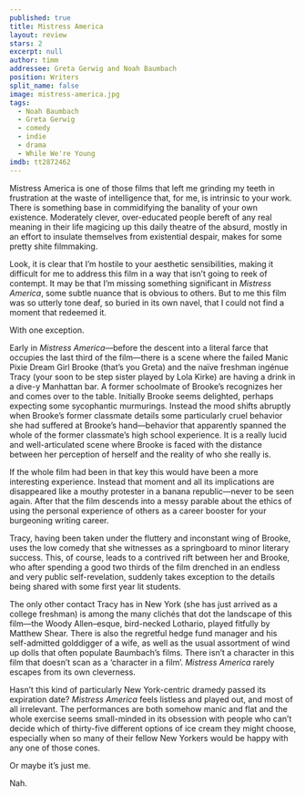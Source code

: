 ```yaml
---
published: true
title: Mistress America
layout: review
stars: 2
excerpt: null
author: timm
addressee: Greta Gerwig and Noah Baumbach
position: Writers
split_name: false
image: mistress-america.jpg
tags: 
  - Noah Baumbach
  - Greta Gerwig
  - comedy
  - indie
  - drama
  - While We're Young
imdb: tt2872462
---
```


Mistress America is one of those films that left me grinding my teeth in frustration at the waste of intelligence that, for me, is intrinsic to your work. There is something base in commidifying the banality of your own existence. Moderately clever, over-educated people bereft of any real meaning in their life magicing up this daily theatre of the absurd, mostly in an effort to insulate themselves from existential despair, makes for some pretty shite filmmaking.

Look, it is clear that I’m hostile to your aesthetic sensibilities, making it difficult for me to address this film in a way that isn’t going to reek of contempt. It may be that I’m missing something significant in _Mistress America_, some subtle nuance that is obvious to others. But to me this film was so utterly tone deaf, so buried in its own navel, that I could not find a moment that redeemed it.

With one exception.

Early in _Mistress America_—before the descent into a literal farce that occupies the last third of the film—there is a scene where the failed Manic Pixie Dream Girl Brooke (that’s you Greta) and the naïve freshman ingénue Tracy (your soon to be step sister played by Lola Kirke) are having a drink in a dive-y Manhattan bar. A former schoolmate of Brooke’s recognizes her and comes over to the table. Initially Brooke seems delighted, perhaps expecting some sycophantic murmurings. Instead the mood shifts abruptly when Brooke’s former classmate details some particularly cruel behavior she had suffered at Brooke’s hand—behavior that apparently spanned the whole of the former classmate’s high school experience. It is a really lucid and well-articulated scene where Brooke is faced with the distance between her perception of herself and the reality of who she really is.

If the whole film had been in that key this would have been a more interesting experience. Instead that moment and all its implications are disappeared like a mouthy protester in a banana republic—never to be seen again. After that the film descends into a messy parable about the ethics of using the personal experience of others as a career booster for your burgeoning writing career. 

Tracy, having been taken under the fluttery and inconstant wing of Brooke, uses the low comedy that she witnesses as a springboard to minor literary success. This, of course, leads to a contrived rift between her and Brooke, who after spending a good two thirds of the film drenched in an endless and very public self-revelation, suddenly takes exception to the details being shared with some first year lit students.

The only other contact Tracy has in New York (she has just arrived as a college freshman) is among the many clichés that dot the landscape of this film—the Woody Allen–esque, bird-necked Lothario, played fitfully by Matthew Shear. There is also the regretful hedge fund manager and his self-admitted golddigger of a wife, as well as the usual assortment of wind up dolls that often populate Baumbach’s films. There isn’t a character in this film that doesn’t scan as a ‘character in a film’. _Mistress America_ rarely escapes from its own cleverness. 

Hasn’t this kind of particularly New York-centric dramedy passed its expiration date? _Mistress America_ feels listless and played out, and most of all irrelevant. The performances are both somehow manic and flat and the whole exercise seems small-minded in its obsession with people who can’t decide which of thirty-five different options of ice cream they might choose, especially when so many of their fellow New Yorkers would be happy with any one of those cones.

Or maybe it’s just me.

Nah.